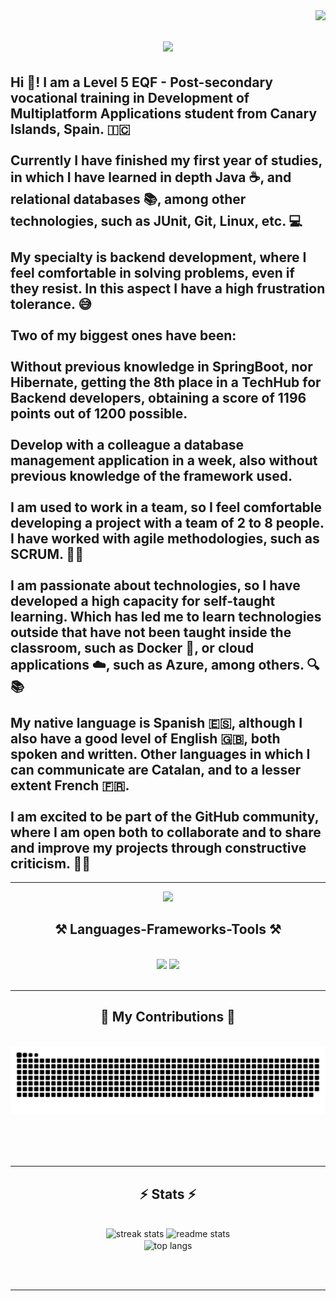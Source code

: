 <img align="right" src="https://visitor-badge.laobi.icu/badge?page_id=salesp07.salesp07" />

<h1 align="center">
    <img src="https://readme-typing-svg.herokuapp.com/?font=Righteous&size=35&center=true&vCenter=true&width=500&height=70&duration=4000&lines=Hi+Everyone!+👋;+I'm+Ignacio+Barrios!;" />
</h1>

<h2 align="left">Hi 👋! I am a Level 5 EQF - Post-secondary vocational training in Development of Multiplatform
Applications student from Canary Islands, Spain. 🇮🇨<br><br>Currently I have finished my first year of studies, in which
I have learned in depth Java ☕️, and relational databases 📚, among other technologies, such as JUnit, Git, Linux, etc.
💻<br><br>My specialty is backend development, where I feel comfortable in solving problems, even if they resist. In this
aspect I have a high frustration tolerance. 😅<br><br>Two of my biggest ones have been:<br><br>Without previous knowledge
in SpringBoot, nor Hibernate, getting the 8th place in a TechHub for Backend developers, obtaining a score of 1196
points out of 1200 possible.<br><br>    Develop with a colleague a database management application in a week, also
without previous knowledge of the framework used.<br><br>I am used to work in a team, so I feel comfortable developing a
project with a team of 2 to 8 people. I have worked with agile methodologies, such as SCRUM. 👥✨<br><br>I am passionate
about technologies, so I have developed a high capacity for self-taught learning. Which has led me to learn technologies
outside that have not been taught inside the classroom, such as Docker 🐳, or cloud applications ☁️, such as Azure, among
others. 🔍📚<br><br>My native language is Spanish 🇪🇸, although I also have a good level of English 🇬🇧, both spoken and
written. Other languages in which I can communicate are Catalan, and to a lesser extent French 🇫🇷.<br><br>I am excited
to be part of the GitHub community, where I am open both to collaborate and to share and improve my projects through
constructive criticism. 🤝💪</h2>

<hr/>

<div align="center">
  <a href="https://www.linkedin.com/in/ignarrios/" target="_blank">
    <img src="https://img.shields.io/badge/LinkedIn-0077B5?style=for-the-badge&logo=linkedin&logoColor=white" target="_blank" />
  </a>
</div>

<h2 align="center">⚒️ Languages-Frameworks-Tools ⚒️</h2>
<br/>
<div align="center">
    <img src="https://skillicons.dev/icons?i=java,spring,kotlin,py,django,cs,unity,git,docker" />
    <img src="https://skillicons.dev/icons?i=firebase,mongodb,mysql,linux,idea" /><br>
</div>
<br/>
 <hr/>

<div align="center">
  <h2>🐍 My Contributions 🐍</h2>
  <br>
  <img alt="snake eating my contributions" src="https://raw.githubusercontent.com/salesp07/salesp07/output/github-contribution-grid-snake.svg" />

<br/><br/><br/>
</div>

<hr/>

<h2 align="center">⚡ Stats ⚡</h2>
<br>
<div align=center>
  <img width=390 src="https://github-readme-streak-stats-salesp07.vercel.app/?user=idevcm&count_private=true&theme=react&border_radius=10" alt="streak stats"/>
  <img width=390 src="https://github-readme-stats-salesp07.vercel.app/api?username=idevcm&count_private=true&show_icons=true&theme=react&rank_icon=github&border_radius=10" alt="readme stats" />
  <br/>
  <img width=325 align="center" src="https://github-readme-stats-salesp07.vercel.app/api/top-langs/?username=idevcm&hide=HTML&langs_count=8&layout=compact&theme=react&border_radius=10&size_weight=0.5&count_weight=0.5&exclude_repo=github-readme-stats" alt="top langs" />
</div>

<br/><br/>

<hr/>

<br/>